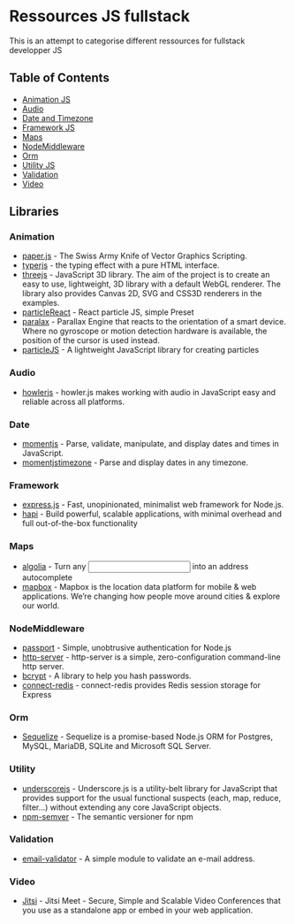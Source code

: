 # Ressources JS fullstack

This is an attempt to categorise different ressources for fullstack developper JS

## Table of Contents

- [Animation JS](#Animation)
- [Audio](#Audio)
- [Date and Timezone](#Time)
- [Framework JS](#Framework)
- [Maps](#Maps)
- [NodeMiddleware](#NodeMiddleware)
- [Orm](#Orm)
- [Utility JS](#Utility)
- [Validation](#Validation)
- [Video](#Video)




Libraries
-------

### Animation

- [paper.js](http://paperjs.org) - The Swiss Army Knife of Vector Graphics Scripting.
- [typerjs](https://steven.codes/typerjs/) - the typing effect with a pure HTML interface.
- [threejs](https://threejs.org/) - JavaScript 3D library. The aim of the project is to create an easy to use, lightweight, 3D library with a default WebGL renderer. The library also provides Canvas 2D, SVG and CSS3D renderers in the examples.
- [particleReact](https://rpj.bembi.org/?ref=madewithreactjs.com#simple) - React particle JS, simple Preset
- [paralax](https://matthew.wagerfield.com/parallax/) - Parallax Engine that reacts to the orientation of a smart device. Where no gyroscope or motion detection hardware is available, the position of the cursor is used instead.
- [particleJS](https://vincentgarreau.com/particles.js/) - A lightweight JavaScript library for creating particles

### Audio 

- [howlerjs](https://howlerjs.com/) - howler.js makes working with audio in JavaScript easy and reliable across all platforms.

### Date

- [momentjs](https://momentjs.com/) - Parse, validate, manipulate, and display dates and times in JavaScript.
- [momentjstimezone](https://momentjs.com/timezone/) - Parse and display dates in any timezone.

### Framework

- [express.js](https://expressjs.com/) - Fast, unopinionated, minimalist web framework for Node.js.
- [hapi](https://hapi.dev/) - Build powerful, scalable applications, with minimal overhead and full out-of-the-box functionality


### Maps

- [algolia](https://community.algolia.com/places/) - Turn any <input> into an address autocomplete
- [mapbox](https://www.mapbox.com/) - Mapbox is the location data platform for mobile & web applications. We’re changing how people move around cities & explore our world.

### NodeMiddleware

- [passport](http://www.passportjs.org/) - Simple, unobtrusive authentication for Node.js
- [http-server](https://github.com/http-party/http-server) - http-server is a simple, zero-configuration command-line http server.
- [bcrypt](https://github.com/kelektiv/node.bcrypt.js) - A library to help you hash passwords.
- [connect-redis](https://github.com/tj/connect-redis#readme) - connect-redis provides Redis session storage for Express

### Orm

- [Sequelize](https://sequelize.org/v5/) - Sequelize is a promise-based Node.js ORM for Postgres, MySQL, MariaDB, SQLite and Microsoft SQL Server. 

### Utility

- [underscorejs](https://underscorejs.org) - Underscore.js is a utility-belt library for JavaScript that provides support for the usual functional suspects (each, map, reduce, filter...) without extending any core JavaScript objects.
- [npm-semver](https://docs.npmjs.com/misc/semver.html) - The semantic versioner for npm

### Validation

- [email-validator](https://www.npmjs.com/package/email-validator) - A simple module to validate an e-mail address.

### Video 

- [Jitsi](https://jitsi.org/) - Jitsi Meet - Secure, Simple and Scalable Video Conferences that you use as a standalone app or embed in your web application.


